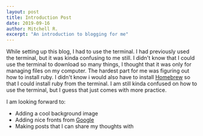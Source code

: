 ```yaml
---
layout: post
title: Introduction Post
date: 2019-09-16
author: Mitchell R.
excerpt: "An introduction to blogging for me"
---
```



While setting up this blog, I had to use the terminal. I had previously used
the terminal, but it was kinda confusing to me still. I didn't know that I
could use the terminal to download so many things, I thought that it was only
for managing files on my computer. The hardest part for me was figuring out
how to install ruby. I didn't know i would also have to install [Homebrew][brew]
so that I could install ruby from the terminal. I am still kinda confused on how
to use the terminal, but I guess that just comes with more practice.

I am looking forward to:
- Adding a cool background image
- Adding nice fronts from [Google][font]
- Making posts that I can share my thoughts with

[brew]: http://brew.sh
[font]: https://fonts.google.com/
